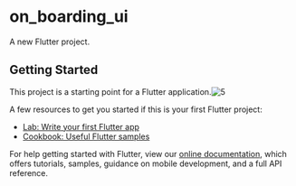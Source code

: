 # on_boarding_ui

A new Flutter project.

## Getting Started

This project is a starting point for a Flutter application.![5](https://user-images.githubusercontent.com/85040233/145707551-0ff3b52f-3429-4c34-9ecf-06cbd6d386d4.gif)


A few resources to get you started if this is your first Flutter project:

- [Lab: Write your first Flutter app](https://flutter.dev/docs/get-started/codelab)
- [Cookbook: Useful Flutter samples](https://flutter.dev/docs/cookbook)

For help getting started with Flutter, view our
[online documentation](https://flutter.dev/docs), which offers tutorials,
samples, guidance on mobile development, and a full API reference.
